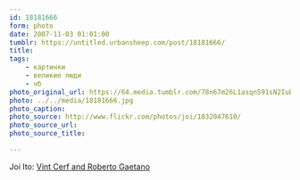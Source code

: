 ```yaml
---
id: 18181666
form: photo
date: 2007-11-03 01:01:00
tumblr: https://untitled.urbansheep.com/post/18181666/
title:
tags:
    - картинки
    - великие люди
    - чб
photo_original_url: https://64.media.tumblr.com/78n67m26L1asqn591sN2IuBc_500.jpg
photo: ../../media/18181666.jpg
photo_caption:
photo_source: http://www.flickr.com/photos/joi/1832047610/
photo_source_url:
photo_source_title:

---
```


<p>Joi Ito: <a href="http://www.flickr.com/photos/joi/1832047610/">Vint Cerf and Roberto Gaetano</a></p>

